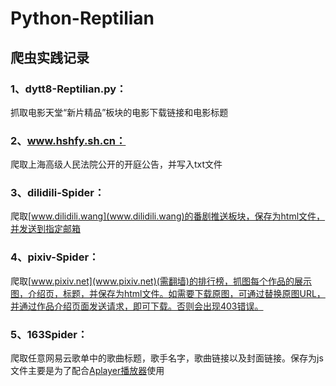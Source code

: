# Python-Reptilian
## 爬虫实践记录


### 1、dytt8-Reptilian.py：

  抓取电影天堂“新片精品”板块的电影下载链接和电影标题
  
### 2、www.hshfy.sh.cn：

  爬取上海高级人民法院公开的开庭公告，并写入txt文件
  
### 3、dilidili-Spider：
爬取[www.dilidili.wang](www.dilidili.wang)的番剧推送板块，保存为html文件，并发送到指定邮箱
  
### 4、pixiv-Spider：

  爬取[www.pixiv.net](www.pixiv.net)(需翻墙)的排行榜，抓图每个作品的展示图，介绍页，标题，并保存为html文件。如需要下载原图，可通过替换原图URL，并通过作品介绍页面发送请求，即可下载。否则会出现403错误。
  
### 5、163Spider：

  爬取任意网易云歌单中的歌曲标题，歌手名字，歌曲链接以及封面链接。保存为js文件主要是为了配合[Aplayer播放器](https://aplayer.js.org/#/zh-Hans/ )使用
